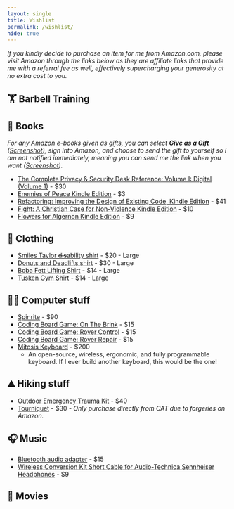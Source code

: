 ```yaml
---
layout: single
title: Wishlist
permalink: /wishlist/
hide: true
---
```


<!-- # Wishlist -->

_If you kindly decide to purchase an item for me from Amazon.com, please visit Amazon through the links below as they are affiliate links that provide me with a referral fee as well, effectively supercharging your generosity at no extra cost to you._

## 🏋️ Barbell Training

<!-- ## 🚲 Biking
- [Spray on Reflective Paint](https://amzn.to/2LsDtIJ) - $24 -->

## 📖 Books
_For any Amazon e-books given as gifts, you can select **Give as a Gift** ([Screenshot](https://goo.gl/PgPwqF)), sign into Amazon, and choose to send the gift to yourself so I am not notified immediately, meaning you can send me the link when you want ([Screenshot](https://goo.gl/YY4Zxm))._
- [The Complete Privacy & Security Desk Reference: Volume I: Digital (Volume 1)](https://amzn.to/2K9E14R) - $30
- [Enemies of Peace Kindle Edition](https://amzn.to/2LNOPKO) - $3
- [Refactoring: Improving the Design of Existing Code, Kindle Edition](https://amzn.to/2zVn3Y4) - $41
- [Fight: A Christian Case for Non-Violence Kindle Edition](https://amzn.to/2zQvbsJ) - $10
- [Flowers for Algernon Kindle Edition](https://amzn.to/2L93D7h) - $9

## 👕 Clothing
- [Smiles Taylor ~~dis~~ability shirt](https://theloyalbrand.com/collections/smiles_taylor/products/disability-t-shirt-smiles_taylor-cerebral-palsy?variant=21202564448334) - $20 - Large
- [Donuts and Deadlifts shirt](https://www.redbubble.com/people/brogressproject/works/27306124-donuts-and-deadlifts?body_color=black&p=mens-graphic-t-shirt&rbs=b6a84abe-d78a-4ac9-9d0e-169feb114eb8&ref=available_products_swiper&size=large) - $30 - Large
- [Boba Fett Lifting Shirt](https://www.teepublic.com/t-shirt/313252-boba-fit) - $14 - Large
- [Tusken Gym Shirt](https://www.teepublic.com/t-shirt/360455-tusken-gym?ref_id=&ref_type=&sscid=b1k2_yngq6) - $14 - Large

## 👨‍💻 Computer stuff
- [Spinrite](https://www.grc.com/x/ne.dll?ag0foyt2) - $90
- [Coding Board Game: On The Brink](https://amzn.to/2JAFeBZ) - $15
- [Coding Board Game: Rover Control](https://amzn.to/2O2DULG) - $15
- [Coding Board Game: Rover Repair](https://www.target.com/p/coding-board-game-robot-repair/-/A-52123740#lnk=sametab) - $15
- [Mitosis Keyboard](https://flashquark.com/product/gb-mitosis-wireless-split-ergonomic-keyboard-w-acrylic-case/) - $200
  - An open-source, wireless, ergonomic, and fully programmable keyboard. If I ever build another keyboard, this would be the one!

## ⛰️ Hiking stuff
- [Outdoor Emergency Trauma Kit](https://amzn.to/2zPpEms) - $40
- [Tourniquet](https://www.narescue.com/combat-application-tourniquet-c-a-t) - $30 - _Only purchase directly from CAT due to forgeries on Amazon._

## 🎧 Music
- [Bluetooth audio adapter](https://www.amazon.com/dp/B008AGQMQC/_encoding=UTF8?coliid=ITG2845BNWPT6&colid=377WTGEIH9JPF) - $15
- [ Wireless Conversion Kit Short Cable for Audio-Technica Sennheiser Headphones](https://www.amazon.com/dp/B01N0OA64P/_encoding=UTF8?coliid=I3MR30IIB1HRTF&colid=377WTGEIH9JPF) - $9

## 🍿 Movies
